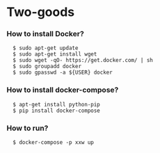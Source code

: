 # Two-goods

### How to install Docker?
```
  $ sudo apt-get update
  $ sudo apt-get install wget
  $ sudo wget -qO- https://get.docker.com/ | sh
  $ sudo groupadd docker
  $ sudo gpasswd -a ${USER} docker
```
### How to install docker-compose?
```
  $ apt-get install python-pip
  $ pip install docker-compose
```

### How to run?
```
  $ docker-compose -p xxw up
```


